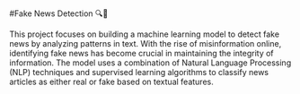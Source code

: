 
#Fake News Detection 🔍📰


This project focuses on building a machine learning model to detect fake news by analyzing patterns in text. 
With the rise of misinformation online, identifying fake news has become crucial in maintaining the integrity of information. 
The model uses a combination of Natural Language Processing (NLP) techniques and supervised learning algorithms to classify news articles as either real or fake based on textual features.

